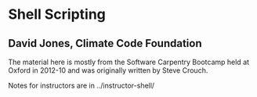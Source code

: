 # Shell Scripting
## David Jones, Climate Code Foundation

The material here is mostly from the Software Carpentry Bootcamp
held at Oxford in 2012-10 and was originally written by Steve
Crouch.

Notes for instructors are in ../instructor-shell/

